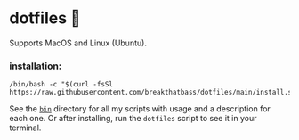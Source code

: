 # dotfiles 🦦
Supports MacOS and Linux (Ubuntu).

### **installation:**
```
/bin/bash -c "$(curl -fsSl https://raw.githubusercontent.com/breakthatbass/dotfiles/main/install.sh)"
```

See the [`bin`](https://github.com/breakthatbass/dotfiles/tree/main/bin) directory for all my scripts with usage and a description for each one. Or after installing, run the `dotfiles` script to see it in your terminal.
